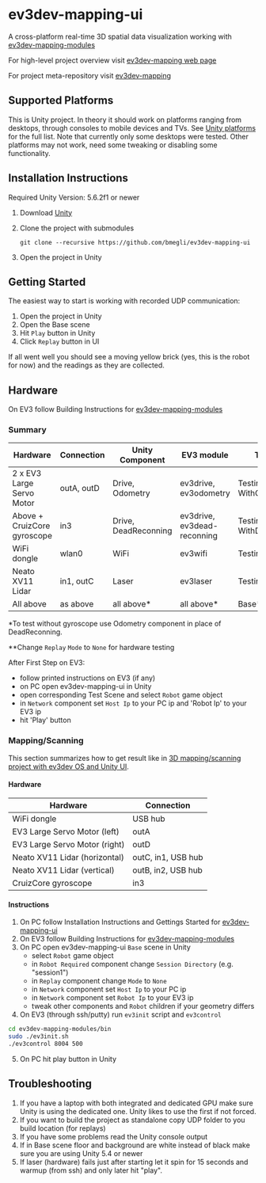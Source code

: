 # ev3dev-mapping-ui
A cross-platform real-time 3D spatial data visualization working with [ev3dev-mapping-modules](https://github.com/bmegli/ev3dev-mapping-modules)

For high-level project overview visit [ev3dev-mapping web page](http://www.ev3dev.org/projects/2016/08/07/Mapping/)

For project meta-repository visit [ev3dev-mapping](https://github.com/bmegli/ev3dev-mapping)

## Supported Platforms

This is Unity project. In theory it should work on platforms ranging from desktops, through consoles to mobile devices and TVs.
See [Unity platforms](https://unity3d.com/unity/multiplatform) for the full list. Note that currently only some desktops were tested.
Other platforms may not work, need some tweaking or disabling some functionality.

## Installation Instructions

Required Unity Version: 5.6.2f1 or newer

1. Download [Unity](https://unity3d.com/)
2. Clone the project with submodules

    `git clone --recursive https://github.com/bmegli/ev3dev-mapping-ui`
3. Open the project in Unity

## Getting Started

The easiest way to start is working with recorded UDP communication:

1. Open the project in Unity
2. Open the Base scene
3. Hit `Play` button in Unity
4. Click `Replay` button in UI

If all went well you should see a moving yellow brick (yes, this is the robot for now) and the readings as they are collected. 

## Hardware

On EV3 follow Building Instructions for [ev3dev-mapping-modules](https://github.com/bmegli/ev3dev-mapping-modules)

### Summary

| Hardware                    | Connection | Unity Component     | EV3 module                 | Test Scene                        | First EV3 Step
| ----------------------------|------------|---------------------|----------------------------|-----------------------------------|------------------------
| 2 x EV3 Large Servo Motor   | outA, outD | Drive, Odometry     | ev3drive, ev3odometry      | TestingTheDrive WithOdometry      | `./ev3control 8004 500`
| Above + CruizCore gyroscope | in3        | Drive, DeadReconning| ev3drive, ev3dead-reconning| TestingTheDrive WithDeadReconning | `sudo ./TestingTheDriveWithDeadReconning.sh`                      
| WiFi dongle                 | wlan0      | WiFi                | ev3wifi                    | TestingTheWiFi                    | `./ev3control 8004 500`
| Neato XV11 Lidar            | in1, outC  | Laser               | ev3laser                   | TestingTheLidar                   | [Using the XV11 LIDAR ](http://www.ev3dev.org/docs/tutorials/using-xv11-lidar/#ev3dev-mapping)
| All above                   | as above   | all above*          | all above*                 | Base**                            | `sudo ./ev3init.sh`

*To test without gyroscope use Odometry component in place of DeadReconning. 

**Change `Replay` `Mode` to `None` for hardware testing

After First Step on EV3:
- follow printed instructions on EV3 (if any)
- on PC open ev3dev-mapping-ui in Unity 
- open corresponding Test Scene and select `Robot` game object 
- in `Network` component set `Host Ip` to your PC ip and 'Robot Ip' to your EV3 ip
- hit 'Play' button

### Mapping/Scanning

This section summarizes how to get result like in [3D mapping/scanning project with ev3dev OS and Unity UI](https://www.youtube.com/watch?v=9o_Fi8bHdvs).

#### Hardware

| Hardware                      | Connection               |
| ------------------------------|--------------------|
| WiFi dongle                   | USB hub            |
| EV3 Large Servo Motor (left)  | outA               |
| EV3 Large Servo Motor (right) | outD               | 
| Neato XV11 Lidar (horizontal) | outC, in1, USB hub | 
| Neato XV11 Lidar (vertical)   | outB, in2, USB hub |
| CruizCore gyroscope           | in3                |

#### Instructions

1. On PC follow Installation Instructions and Gettings Started for [ev3dev-mapping-ui](https://github.com/bmegli/ev3dev-mapping-ui)
2. On EV3 follow Building Instructions for [ev3dev-mapping-modules](https://github.com/bmegli/ev3dev-mapping-modules)
3. On PC open ev3dev-mapping-ui `Base` scene in Unity
    - select `Robot` game object
	- in `Robot Required` component change `Session Directory` (e.g. "session1")
	- in `Replay` component change `Mode` to `None`
    - in `Network` component set `Host Ip` to your PC ip
	- in `Network` component set `Robot Ip` to your EV3 ip
	- tweak other components and `Robot` children if your geometry differs 
4. On EV3 (through ssh/putty) run `ev3init` script and `ev3control`
``` bash
cd ev3dev-mapping-modules/bin
sudo ./ev3init.sh
./ev3control 8004 500

```
5. On PC hit play button in Unity

## Troubleshooting

1. If you have a laptop with both integrated and dedicated GPU make sure Unity is using the dedicated one. Unity likes to use the first if not forced.
2. If you want to build the project as standalone copy UDP folder to you build location (for replays)
3. If you have some problems read the Unity console output
4. If in Base scene floor and background are white instead of black make sure you are using Unity 5.4 or newer
5. If laser (hardware) fails just after starting let it spin for 15 seconds and warmup (from ssh) and only later hit "play".
